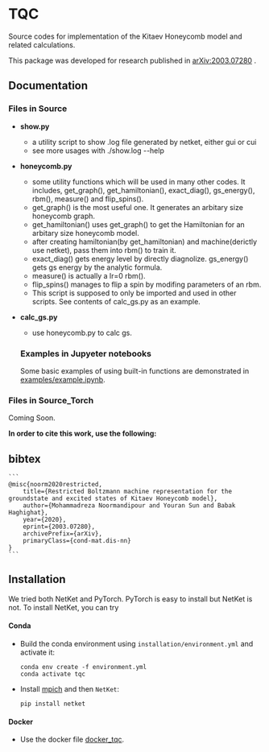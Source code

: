 # TQC

Source codes for implementation of the Kitaev Honeycomb model and related calculations.

This package was developed for research published in [arXiv:2003.07280](https://arxiv.org/abs/2003.07280) .

## Documentation

### Files in Source

- **show.py**

    - a utility script to show .log file generated by netket, either gui or cui
    - see more usages with ./show.log --help

- **honeycomb.py**

    - some utility functions which will be used in many other codes. It includes, get_graph(), get_hamiltonian(), exact_diag(), gs_energy(), rbm(), measure() and flip_spins().
    - get_graph() is the most useful one. It generates an arbitary size honeycomb graph.
    - get_hamiltonian() uses get_graph() to get the Hamiltonian for an arbitary size honeycomb model.
    - after creating hamiltonian(by get_hamiltonian) and machine(derictly use netket), pass them into rbm() to train it.
    - exact_diag() gets energy level by directly diagnolize. gs_energy() gets gs energy by the analytic formula.
    - measure() is actually a lr=0 rbm().
    - flip_spins() manages to flip a spin by modifing parameters of an rbm.
    - This script is supposed to only be imported and used in other scripts. See contents of calc_gs.py as an example.

- **calc_gs.py**
    - use honeycomb.py to calc gs.

    ### Examples in Jupyeter notebooks

    Some basic examples of using built-in functions are demonstrated in [examples/example.ipynb](examples/example.ipynb).

### Files in Source_Torch

Coming Soon.

__In order to cite this work, use the following:__

## bibtex

	```
	@misc{noorm2020restricted,
		title={Restricted Boltzmann machine representation for the groundstate and excited states of Kitaev Honeycomb model},
		author={Mohammadreza Noormandipour and Youran Sun and Babak Haghighat},
		year={2020},
		eprint={2003.07280},
		archivePrefix={arXiv},
		primaryClass={cond-mat.dis-nn}
	}
	```

## Installation

We tried both NetKet and PyTorch. PyTorch is easy to install but NetKet is not. To install NetKet, you can try

#### Conda

- Build the conda environment using `installation/environment.yml` and activate it:
    ```
    conda env create -f environment.yml
    conda activate tqc
    ```
- Install [mpich](https://mpi4py.readthedocs.io/en/stable/appendix.html#building-mpi) and then `NetKet`:
    ```
    pip install netket
    ```

#### Docker

- Use the docker file [docker_tqc](https://github.com/mrnp95/TQC/blob/master/installation/docker_tqc).
